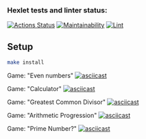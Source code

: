 ### Hexlet tests and linter status:

[![Actions Status](https://github.com/BuHHuTTyx/frontend-project-lvl1/workflows/hexlet-check/badge.svg)](https://github.com/BuHHuTTyx/frontend-project-lvl1/actions)
[![Maintainability](https://api.codeclimate.com/v1/badges/b4282b93681cc52fdddb/maintainability)](https://codeclimate.com/github/BuHHuTTyx/frontend-project-lvl1/maintainability)
[![Lint](https://github.com/BuHHuTTyx/frontend-project-lvl1/workflows/Lint/badge.svg)](https://github.com/BuHHuTTyx/frontend-project-lvl1/actions)

## Setup

```sh
make install
```

Game: "Even numbers"
[![asciicast](https://asciinema.org/a/pdi3gU2FBPLzsIHTt7vsU44c8.svg)](https://asciinema.org/a/pdi3gU2FBPLzsIHTt7vsU44c8)

Game: "Calculator"
[![asciicast](https://asciinema.org/a/463764.svg)](https://asciinema.org/a/463764)

Game: "Greatest Common Divisor"
[![asciicast](https://asciinema.org/a/463846.svg)](https://asciinema.org/a/463846)

Game: "Arithmetic Progression"
[![asciicast](https://asciinema.org/a/463857.svg)](https://asciinema.org/a/463857)

Game: "Prime Number?"
[![asciicast](https://asciinema.org/a/463872.svg)](https://asciinema.org/a/463872)